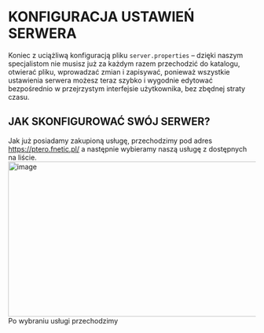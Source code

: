 # KONFIGURACJA USTAWIEŃ SERWERA
Koniec z uciążliwą konfiguracją pliku ```server.properties``` – dzięki naszym specjalistom nie musisz już za każdym razem przechodzić do katalogu, otwierać pliku, wprowadzać zmian i zapisywać, ponieważ wszystkie ustawienia serwera możesz teraz szybko i wygodnie edytować bezpośrednio w przejrzystym interfejsie użytkownika, bez zbędnej straty czasu.

## JAK SKONFIGUROWAĆ SWÓJ SERWER?
Jak już posiadamy zakupioną usługę, przechodzimy pod adres https://ptero.fnetic.pl/ a następnie wybieramy naszą usługę z dostępnych na liście.
<img width="739" height="316" alt="image" src="https://github.com/user-attachments/assets/bd9dc71c-72fd-4cfe-b14b-32a21b1b5369" />
Po wybraniu usługi przechodzimy 
